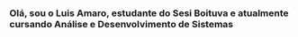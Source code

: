 <H3> Olá, sou o Luis Amaro, estudante do Sesi Boituva e atualmente cursando Análise e Desenvolvimento de Sistemas</H3>

<div style="display: inline_block"><br>


   <div> 
     <img src="https://encrypted-tbn0.gstatic.com/images?q=tbn:ANd9GcSBQ3zD3tNqC3Ae5jenDOlpK-zd66CR6nHdOg&s" style="width: 100px;>
      
    <div>
         <img src="https://encrypted-tbn0.gstatic.com/images?q=tbn:ANd9GcSBQ3zD3tNqC3Ae5jenDOlpK-zd66CR6nHdOg&s">
    </div>
    <div>
         <img src="https://encrypted-tbn0.gstatic.com/images?q=tbn:ANd9GcSBQ3zD3tNqC3Ae5jenDOlpK-zd66CR6nHdOg&s">
     
    </div>
</div>

   
   
   
       
